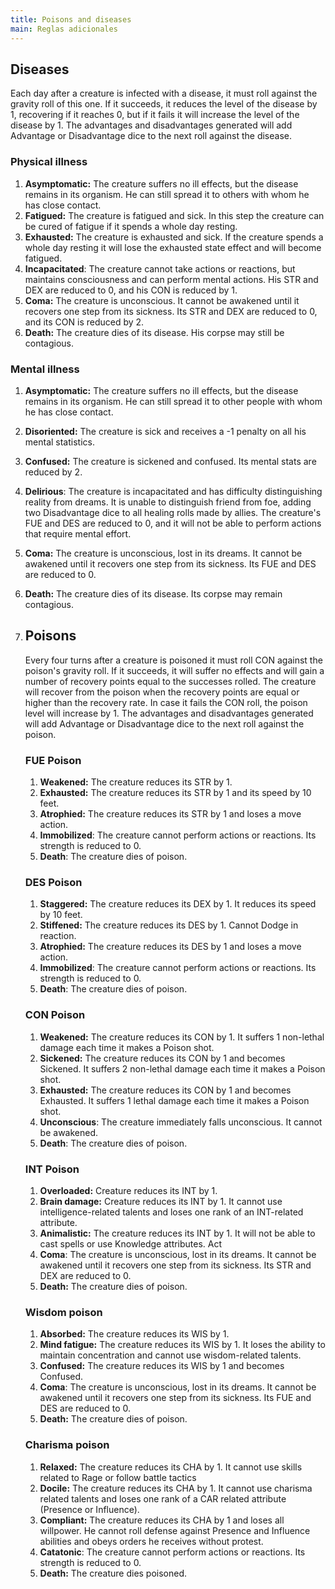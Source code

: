 ```yaml
---
title: Poisons and diseases
main: Reglas adicionales
---
```


## Diseases

Each day after a creature is infected with a disease, it must roll against the gravity roll of this one. If it succeeds, it reduces the level of the disease by 1, recovering if it reaches 0, but if it fails it will increase the level of the disease by 1. The advantages and disadvantages generated will add Advantage or Disadvantage dice to the next roll against the disease.

### Physical illness

1. **Asymptomatic:** The creature suffers no ill effects, but the disease remains in its organism. He can still spread it to others with whom he has close contact.
2. **Fatigued:** The creature is fatigued and sick. In this step the creature can be cured of fatigue if it spends a whole day resting.
3. **Exhausted:** The creature is exhausted and sick. If the creature spends a whole day resting it will lose the exhausted state effect and will become fatigued. 
4. **Incapacitated**: The creature cannot take actions or reactions, but maintains consciousness and can perform mental actions. His STR and DEX are reduced to 0, and his CON is reduced by 1.
5. **Coma:** The creature is unconscious. It cannot be awakened until it recovers one step from its sickness. Its STR and DEX are reduced to 0, and its CON is reduced by 2.
6. **Death:** The creature dies of its disease. His corpse may still be contagious.

### Mental illness

1. **Asymptomatic:** The creature suffers no ill effects, but the disease remains in its organism. He can still spread it to other people with whom he has close contact.
2. **Disoriented:** The creature is sick and receives a -1 penalty on all his mental statistics.
3. **Confused:** The creature is sickened and confused. Its mental stats are reduced by 2. 
4. **Delirious**: The creature is incapacitated and has difficulty distinguishing reality from dreams. It is unable to distinguish friend from foe, adding two Disadvantage dice to all healing rolls made by allies. The creature's FUE and DES are reduced to 0, and it will not be able to perform actions that require mental effort.
5. **Coma:** The creature is unconscious, lost in its dreams. It cannot be awakened until it recovers one step from its sickness. Its FUE and DES are reduced to 0.
6. **Death:** The creature dies of its disease. Its corpse may remain contagious.

1. ## Poisons

   Every four turns after a creature is poisoned it must roll CON against the poison's gravity roll. If it succeeds, it will suffer no effects and will gain a number of recovery points equal to the successes rolled. The creature will recover from the poison when the recovery points are equal or higher than the recovery rate. In case it fails the CON roll, the poison level will increase by 1. The advantages and disadvantages generated will add Advantage or Disadvantage dice to the next roll against the poison.

   ### FUE Poison

   1. **Weakened:** The creature reduces its STR by 1.
   2. **Exhausted:** The creature reduces its STR by 1 and its speed by 10 feet.
   3. **Atrophied:** The creature reduces its STR by 1 and loses a move action.
   4. **Immobilized**: The creature cannot perform actions or reactions. Its strength is reduced to 0.
   5. **Death**: The creature dies of poison.

   ### DES Poison

   1. **Staggered:** The creature reduces its DEX by 1. It reduces its speed by 10 feet.
   2. **Stiffened:** The creature reduces its DES by 1. Cannot Dodge in reaction.
   3. **Atrophied:** The creature reduces its DES by 1 and loses a move action.
   4. **Immobilized**: The creature cannot perform actions or reactions. Its strength is reduced to 0.
   5. **Death**: The creature dies of poison.

   ### CON Poison

   1. **Weakened:** The creature reduces its CON by 1. It suffers 1 non-lethal damage each time it makes a Poison shot.
   2. **Sickened:** The creature reduces its CON by 1 and becomes Sickened. It suffers 2 non-lethal damage each time it makes a Poison shot.
   3. **Exhausted:** The creature reduces its CON by 1 and becomes Exhausted. It suffers 1 lethal damage each time it makes a Poison shot.
   4. **Unconscious**: The creature immediately falls unconscious. It cannot be awakened.
   5. **Death**: The creature dies of poison.

   ### INT Poison

   1. **Overloaded:** Creature reduces its INT by 1.
   2. **Brain damage:** Creature reduces its INT by 1. It cannot use intelligence-related talents and loses one rank of an INT-related attribute.
   3. **Animalistic:** The creature reduces its INT by 1. It will not be able to cast spells or use Knowledge attributes. Act
   4. **Coma**: The creature is unconscious, lost in its dreams. It cannot be awakened until it recovers one step from its sickness. Its STR and DEX are reduced to 0.
   5. **Death:** The creature dies of poison.

   ### Wisdom poison

   1. **Absorbed:** The creature reduces its WIS by 1. 
   2. **Mind fatigue:** The creature reduces its WIS by 1. It loses the ability to maintain concentration and cannot use wisdom-related talents.
   3. **Confused:** The creature reduces its WIS by 1 and becomes Confused.
   4. **Coma**: The creature is unconscious, lost in its dreams. It cannot be awakened until it recovers one step from its sickness. Its FUE and DES are reduced to 0.
   5. **Death:** The creature dies of poison.

   ### Charisma poison

   1. **Relaxed:** The creature reduces its CHA by 1. It cannot use skills related to Rage or follow battle tactics
   2. **Docile:** The creature reduces its CHA by 1. It cannot use charisma related talents and loses one rank of a CAR related attribute (Presence or Influence).
   3. **Compliant:** The creature reduces its CHA by 1 and loses all willpower. He cannot roll defense against Presence and Influence abilities and obeys orders he receives without protest.
   4. **Catatonic**: The creature cannot perform actions or reactions. Its strength is reduced to 0.
   5. **Death:** The creature dies poisoned.
